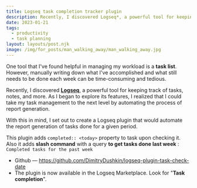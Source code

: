 ```yaml
---
title: Logseq task completion tracker plugin
description: Recently, I discovered Logseq*, a powerful tool for keeping track of tasks, notes, and more. As I began to explore its features, I realized that I could take my task management to the next level by automating the process of report generation.
date: 2023-01-21
tags:
  - productivity
  - task planning
layout: layouts/post.njk
image: /img/for_posts/man_walking_away/man_walking_away.jpg
---
```


One tool that I've found helpful in managing my workload is a **task list**. However, manually writing down what I've accomplished and what still needs to be done each week can be time-consuming and tedious.

Recently, I discovered **[Logseq](https://logseq.com)**, a powerful tool for keeping track of tasks, notes, and more. As I began to explore its features, I realized that I could take my task management to the next level by automating the process of report generation.

With this in mind, I set out to create a Logseq plugin that would automate the report generation of tasks done for a given period.

This plugin adds `completed:: <today>` property to task upon checking it. Also it adds **slash command** with a query **to get tasks done last week** : `Completed tasks for the past week`

- Github — https://github.com/DimitryDushkin/logseq-plugin-task-check-date
- The plugin is now available in the Logseq Marketplace. Look for "**Task completion**".
